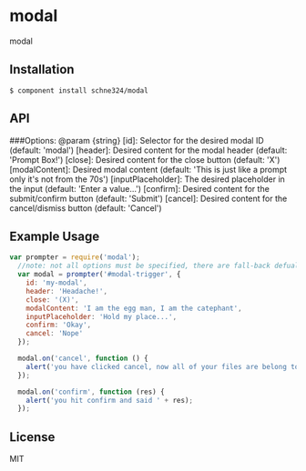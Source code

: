 
# modal

  modal

## Installation

    $ component install schne324/modal

## API
  ###Options:
  @param {string}
   	[id]: Selector for the desired modal ID (default: 'modal')
   	[header]: Desired content for the modal header (default: 'Prompt Box!')
   	[close]: Desired content for the close button (default: 'X')
   	[modalContent]: Desired modal content (default: 'This is just like a prompt only it\'s not from the 70s')
   	[inputPlaceholder]: The desired placeholder in the input (default: 'Enter a value...')
   	[confirm]: Desired content for the submit/confirm button (default: 'Submit')
   	[cancel]: Desired content for the cancel/dismiss button (default: 'Cancel')

## Example Usage
```javascript
var prompter = require('modal');
  //note: not all options must be specified, there are fall-back defualts
  var modal = prompter('#modal-trigger', {
    id: 'my-modal',
    header: 'Headache!',
    close: '(X)',
    modalContent: 'I am the egg man, I am the catephant',
    inputPlaceholder: 'Hold my place...',
    confirm: 'Okay',
    cancel: 'Nope'
  });

  modal.on('cancel', function () {
    alert('you have clicked cancel, now all of your files are belong to us!');
  });

  modal.on('confirm', function (res) {
    alert('you hit confirm and said ' + res);
  });

```

## License

  MIT
